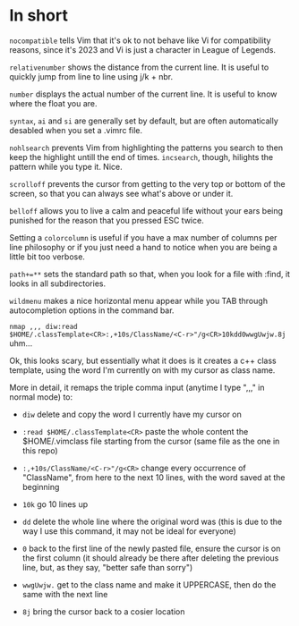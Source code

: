 # In short
<code>nocompatible</code> tells Vim that it's ok to not behave like Vi for compatibility reasons, since it's 2023 and Vi is just a character in League of Legends.

<code>relativenumber</code> shows the distance from the current line. It is useful to quickly jump from line to line using j/k + nbr.

<code>number</code> displays the actual number of the current line. It is useful to know where the float you are.

<code>syntax</code>, <code>ai</code> and <code>si</code> are generally set by default, but are often automatically desabled when you set a .vimrc file.

<code>nohlsearch</code> prevents Vim from highlighting the patterns you search to then keep the highlight untill the end of times.
<code>incsearch</code>, though, hilights the pattern while you type it. Nice.

<code>scrolloff</code> prevents the cursor from getting to the very top or bottom of the screen, so that you can always see what's
above or under it.

<code>belloff</code> allows you to live a calm and peaceful life without your ears being punished for the reason that you pressed
ESC twice. 

Setting a <code>colorcolumn</code> is useful if you have a max number of columns per line philosophy or if you just need a hand to
notice when you are being a little bit too verbose.

<code>path+=**</code> sets the standard path so that, when you look for a file with :find, it looks in all subdirectories.

<code>wildmenu</code> makes a nice horizontal menu appear while you TAB through autocompletion options in the command bar.

<code>nmap ,,, diw:read $HOME/.classTemplate\<CR>:,+10s/ClassName/\<C-r>"/g\<CR>10kdd0wwgUwjw.8j</code> uhm...

Ok, this looks scary, but essentially what it does is it creates a c++ class template, using the word I'm currently on with my cursor as class name.
  
More in detail, it remaps the triple comma input (anytime I type ",,," in normal mode) to:
  
-  <code>diw</code> delete and copy the word I currently have my cursor on
  
-  <code>:read $HOME/.classTemplate\<CR></code> paste the whole content the $HOME/.vimclass file starting from the cursor (same file as the one in this repo)
    
-  <code>:,+10s/ClassName/\<C-r>"/g\<CR></code> change every occurrence of "ClassName", from here to the next 10 lines, with the word saved at the beginning
    
-  <code>10k</code> go 10 lines up
    
-  <code>dd</code> delete the whole line where the original word was (this is due to the way I use this command, it may not be ideal for everyone)
    
-  <code>0</code> back to the first line of the newly pasted file, ensure the cursor is on the first column (it should already be there after deleting the previous line, but, as they say, "better safe than sorry")
    
-  <code>wwgUwjw.</code> get to the class name and make it UPPERCASE, then do the same with the next line
    
-  <code>8j</code> bring the cursor back to a cosier location
